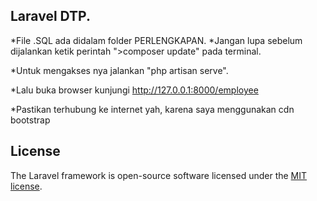 
## Laravel DTP.

*File .SQL ada didalam folder PERLENGKAPAN.
*Jangan lupa sebelum dijalankan ketik perintah ">composer update" pada terminal.

*Untuk mengakses nya jalankan "php artisan serve".

*Lalu buka browser kunjungi http://127.0.0.1:8000/employee

*Pastikan terhubung ke internet yah, karena saya menggunakan cdn bootstrap


## License

The Laravel framework is open-source software licensed under the [MIT license](https://opensource.org/licenses/MIT).
